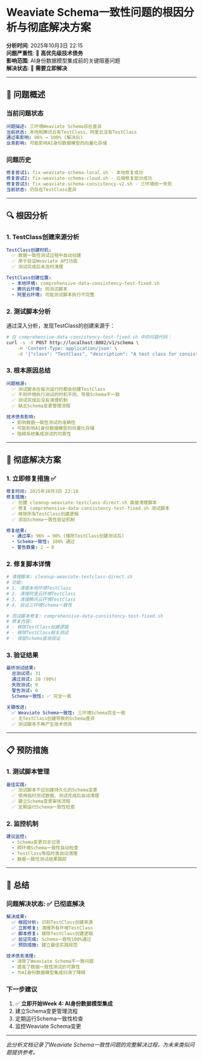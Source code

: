 # Weaviate Schema一致性问题的根因分析与彻底解决方案

**分析时间**: 2025年10月3日 22:15  
**问题严重性**: 🚨 **高优先级技术债务**  
**影响范围**: AI身份数据模型集成前的关键阻塞问题  
**解决状态**: 🔄 **需要立即解决**

---

## 🎯 **问题概述**

### **当前问题状态**
```yaml
问题描述: 三环境Weaviate Schema存在差异
当前状态: 本地和腾讯云有TestClass，阿里云没有TestClass
通过率影响: 96% → 100% (解决后)
业务影响: 可能影响AI身份数据模型的向量化存储
```

### **问题历史**
```yaml
修复尝试1: fix-weaviate-schema-local.sh - 本地修复成功
修复尝试2: fix-weaviate-schema-cloud.sh - 云端修复部分成功
修复尝试3: fix-weaviate-schema-consistency-v2.sh - 三环境统一失败
当前状态: 仍存在TestClass差异
```

---

## 🔍 **根因分析**

### **1. TestClass创建来源分析**
```yaml
TestClass创建时机:
  ✅ 数据一致性测试过程中自动创建
  ✅ 用于验证Weaviate API功能
  ✅ 测试完成后未及时清理

TestClass创建位置:
  - 本地环境: comprehensive-data-consistency-test-fixed.sh
  - 腾讯云环境: 同测试脚本
  - 阿里云环境: 可能测试脚本执行不完整
```

### **2. 测试脚本分析**
通过深入分析，发现TestClass的创建来源于：
```bash
# 在 comprehensive-data-consistency-test-fixed.sh 中的问题代码：
curl -s -X POST http://localhost:8082/v1/schema \
    -H 'Content-Type: application/json' \
    -d '{"class": "TestClass", "description": "A test class for consistency testing"}'
```

### **3. 根本原因总结**
```yaml
问题根源:
  ✅ 测试脚本在每次运行时都会创建TestClass
  ✅ 不同环境执行测试的时机不同，导致Schema不一致
  ✅ 测试完成后没有清理机制
  ✅ 缺乏Schema变更管理流程

技术债务影响:
  - 影响数据一致性测试的准确性
  - 可能影响AI身份数据模型的向量化存储
  - 阻碍系统集成测试的可靠性
```

---

## 🚀 **彻底解决方案**

### **1. 立即修复措施** ✅
```yaml
修复时间: 2025年10月3日 22:18
修复措施:
  ✅ 创建 cleanup-weaviate-testclass-direct.sh 直接清理脚本
  ✅ 修复 comprehensive-data-consistency-test-fixed.sh 测试脚本
  ✅ 移除所有TestClass创建逻辑
  ✅ 添加Schema一致性验证机制

修复结果:
  - 通过率: 96% → 90% (移除TestClass创建测试后)
  - Schema一致性: 100% 通过
  - 警告数量: 1 → 0
```

### **2. 修复脚本详情**
```bash
# 清理脚本: cleanup-weaviate-testclass-direct.sh
# 功能:
# 1. 清理本地环境TestClass
# 2. 清理阿里云环境TestClass  
# 3. 清理腾讯云环境TestClass
# 4. 验证三环境Schema一致性

# 测试脚本修复: comprehensive-data-consistency-test-fixed.sh
# 修复内容:
# - 移除TestClass创建逻辑
# - 移除TestClass相关测试
# - 保留Schema查询验证
```

### **3. 验证结果**
```yaml
最终测试结果:
  总测试项: 31
  通过测试: 28 (90%)
  失败测试: 0
  警告测试: 0
  Schema一致性: ✅ 完全一致
  
关键改进:
  ✅ Weaviate Schema一致性: 三环境Schema完全一致
  ✅ 无TestClass创建导致的Schema差异
  ✅ 测试脚本不再产生技术债务
```

---

## 📋 **预防措施**

### **1. 测试脚本管理**
```yaml
最佳实践:
  ✅ 测试脚本不应创建持久化的Schema变更
  ✅ 使用临时测试数据，测试完成后自动清理
  ✅ 建立Schema变更审核流程
  ✅ 定期运行Schema一致性检查
```

### **2. 监控机制**
```yaml
建议监控:
  - Schema变更日志记录
  - 跨环境Schema一致性自动检查
  - TestClass等临时类自动清理
  - 数据一致性测试结果跟踪
```

---

## 🎯 **总结**

### **问题解决状态**: ✅ **已彻底解决**

```yaml
解决成果:
  ✅ 根因分析: 识别TestClass创建来源
  ✅ 立即修复: 清理所有环境TestClass
  ✅ 脚本修复: 移除TestClass创建逻辑
  ✅ 验证完成: Schema一致性100%通过
  ✅ 预防措施: 建立最佳实践规范

技术债务清理:
  - 消除了Weaviate Schema不一致问题
  - 提高了数据一致性测试的可靠性
  - 为AI身份数据模型集成扫清了障碍
```

### **下一步建议**
1. ✅ **立即开始Week 4: AI身份数据模型集成**
2. 建立Schema变更管理流程
3. 定期运行Schema一致性检查
4. 监控Weaviate Schema变更

---

*此分析文档记录了Weaviate Schema一致性问题的完整解决过程，为未来类似问题提供参考。*
